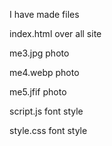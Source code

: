 I have made files



index.html over all site

me3.jpg photo


me4.webp  photo


me5.jfif  photo

script.js font style

style.css  font style
